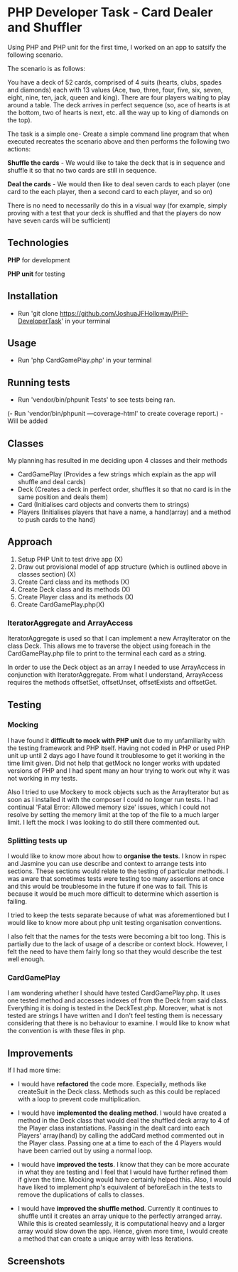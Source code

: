 # PHP Developer Task - Card Dealer and Shuffler

Using PHP and PHP unit for the first time, I worked on an app to satsify the following scenario. 


The scenario is as follows:

You have a deck of 52 cards, comprised of 4 suits (hearts, clubs, spades and diamonds) each with 13 values (Ace, two, three, four, five, six, seven, eight, nine, ten, jack, queen and king).
There are four players waiting to play around a table.
The deck arrives in perfect sequence (so, ace of hearts is at the bottom, two of hearts is next, etc. all the way up to king of diamonds on the top).

The task is a simple one- Create a simple command line program that when executed recreates the scenario above and then performs the following two actions:

**Shuffle the cards** - We would like to take the deck that is in sequence and shuffle it so that no two cards are still in sequence.

**Deal the cards** - We would then like to deal seven cards to each player (one card to the each player, then a second card to each player, and so on)

There is no need to necessarily do this in a visual way (for example, simply proving with a test that your deck is shuffled and that the players do now have seven cards will be sufficient)


## Technologies

**PHP** for development

**PHP unit** for testing


## Installation

- Run 'git clone https://github.com/JoshuaJFHolloway/PHP-DeveloperTask' in your terminal 


## Usage

- Run 'php CardGamePlay.php' in your terminal


## Running tests

- Run 'vendor/bin/phpunit Tests' to see tests being ran.

(- Run 'vendor/bin/phpunit —coverage-html' to create coverage report.) - Will be added


## Classes

My planning has resulted in me deciding upon 4 classes and their methods

- CardGamePlay (Provides a few strings which explain as the app will shuffle and deal cards)
- Deck (Creates a deck in perfect order, shuffles it so that no card is in the same position and deals them)
- Card (Initialises card objects and converts them to strings)
- Players (Initialises players that have a name, a hand(array) and a method to push cards to the hand)


## Approach

1) Setup PHP Unit to test drive app (X)
2) Draw out provisional model of app structure (which is outlined above in classes section) (X) 
3) Create Card class and its methods (X)
4) Create Deck class and its methods (X)
5) Create Player class and its methods (X) 
6) Create CardGamePlay.php(X)

### IteratorAggregate and ArrayAccess

IteratorAggregate is used so that I can implement a new ArrayIterator on the class Deck. This allows me to
traverse the object using foreach in the CardGamePlay.php file to print to the terminal each card as a string.

In order to use the Deck object as an array I needed to use ArrayAccess in conjunction with IteratorAggregate.
From what I understand, ArrayAccess requires the methods offsetSet, offsetUnset, offsetExists and offsetGet.


## Testing

### Mocking

I have found it **difficult to mock with PHP unit** due to my unfamiliarity with the testing framework and PHP itself.
Having not coded in PHP or used PHP unit up until 2 days ago I have found it troublesome to get it working in the time limit
given. Did not help that getMock no longer works with updated versions of PHP and I had spent many an hour trying to work
out why it was not working in my tests.

Also I tried to use Mockery to mock objects such as the ArrayIterator but as soon as I installed it with the composer
I could no longer run tests. I had continual 'Fatal Error: Allowed memory size' issues, which I could not resolve by
setting the memory limit at the top of the file to a much larger limit. I left the mock I was looking to do still there
commented out.

### Splitting tests up

I would like to know more about how to **organise the tests**. I know in rspec and Jasmine you can use describe and context 
to arrange tests into sections. These sections would relate to the testing of particular methods. I was aware that sometimes
tests were testing too many assertions at once and this would be troublesome in the future if one was to fail. This is
because it would be much more difficult to determine which assertion is failing. 

I tried to keep the tests separate because of what was aforementioned but I would like to know more about php unit
testing organisation conventions. 

I also felt that the names for the tests were becoming a bit too long. This is partially due to the lack of usage of a describe
or context block. However, I felt the need to have them fairly long so that they would describe the test well enough.

### CardGamePlay

I am wondering whether I should have tested CardGamePlay.php. It uses one tested method and accesses indexes of from the Deck
from said class. Everything it is doing is tested in the DeckTest.php. Moreover, what is not tested are strings I have written
and I don't feel testing them is necessary considering that there is no behaviour to examine. I would like to know what the convention
is with these files in php.


## Improvements

If I had more time:

- I would have **refactored** the code more. Especially, methods like createSuit in the Deck class. Methods such
  as this could be replaced with a loop to prevent code multiplication. 
  
- I would have **implemented the dealing method**. I would have created a method in the Deck class that would
  deal the shuffled deck array to 4 of the Player class instantiations. Passing in the dealt card into each Players'
  array(hand) by calling the addCard method commented out in the Player class. Passing one at a time to each of the 4
  Players would have been carried out by using a normal loop.
  
- I would have **improved the tests**. I know that they can be more accurate in what they are testing and I feel that I would have
  further refined them if given the time. Mocking would have certainly helped this. Also, I would have liked to implement
  php's equivalent of beforeEach in the tests to remove the duplications of calls to classes.
  
- I would have **improved the shuffle method**. Currently it continues to shuffle until it creates an array unique to the
  perfectly arranged array. While this is created seamlessly, it is computational heavy and a larger array would slow
  down the app. Hence, given more time, I would create a method that can create a unique array with less iterations.
 

## Screenshots






